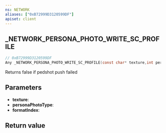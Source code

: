 ```yaml
---
ns: NETWORK
aliases: ["0xB72999D3120599DF"]
apiset: client
---
```

## _NETWORK_PERSONA_PHOTO_WRITE_SC_PROFILE

```c
// 0xB72999D3120599DF
Any _NETWORK_PERSONA_PHOTO_WRITE_SC_PROFILE(const char* texture,int personaPhotoType,int formatIndex);
```

Returns false if pedshot push failed

## Parameters
* **texture**:
* **personaPhotoType**:
* **formatIndex**:

## Return value

